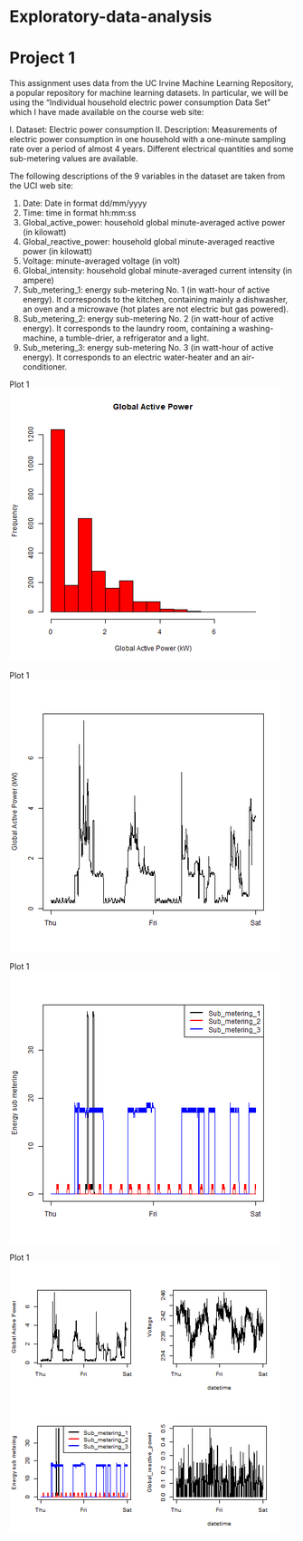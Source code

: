 # Exploratory-data-analysis
# Project 1

This assignment uses data from the UC Irvine Machine Learning Repository, a popular repository for machine learning datasets. In particular, we will be using the “Individual household electric power consumption Data Set” which I have made available on the course web site:

I.  Dataset: Electric power consumption
II. Description: Measurements of electric power consumption in one household with a one-minute sampling rate over a period of almost 4  years. Different electrical quantities and some sub-metering values are available.

The following descriptions of the 9 variables in the dataset are taken from the UCI web site:

1. Date: Date in format dd/mm/yyyy
2. Time: time in format hh:mm:ss
3. Global_active_power: household global minute-averaged active power (in kilowatt)
4. Global_reactive_power: household global minute-averaged reactive power (in kilowatt)
5. Voltage: minute-averaged voltage (in volt)
6. Global_intensity: household global minute-averaged current intensity (in ampere)
7. Sub_metering_1: energy sub-metering No. 1 (in watt-hour of active energy). It corresponds to the kitchen, containing mainly a dishwasher, an oven and a microwave (hot plates are not electric but gas powered).
8. Sub_metering_2: energy sub-metering No. 2 (in watt-hour of active energy). It corresponds to the laundry room, containing a washing-machine, a tumble-drier, a refrigerator and a light.
9. Sub_metering_3: energy sub-metering No. 3 (in watt-hour of active energy). It corresponds to an electric water-heater and an air-conditioner.

Plot 1
![](https://github.com/Woranda99/Exploratory-data-analysis/blob/master/plot_1.png)

Plot 1
![](https://github.com/Woranda99/Exploratory-data-analysis/blob/master/plot_2.png)

Plot 1
![](https://github.com/Woranda99/Exploratory-data-analysis/blob/master/plot_3.png)

Plot 1
![](https://github.com/Woranda99/Exploratory-data-analysis/blob/master/plot_4.png)

